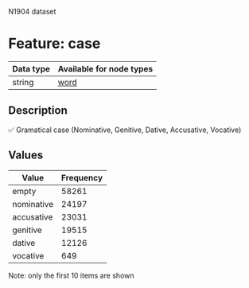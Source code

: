 <p>N1904 dataset</p>

<h1>Feature: case</h1>

<table>
<thead>
<tr>
  <th>Data type</th>
  <th>Available for node types</th>
</tr>
</thead>
<tbody>
<tr>
  <td>string</td>
  <td><A HREF="featurebynodetype.md#word">word</A></td>
</tr>
</tbody>
</table>

<h2>Description</h2>

<p>✅ Gramatical case (Nominative, Genitive, Dative, Accusative, Vocative)</p>

<h2>Values</h2>

<table>
<thead>
<tr>
  <th>Value</th>
  <th>Frequency</th>
</tr>
</thead>
<tbody>
<tr>
  <td>empty</td>
  <td>58261</td>
</tr>
<tr>
  <td>nominative</td>
  <td>24197</td>
</tr>
<tr>
  <td>accusative</td>
  <td>23031</td>
</tr>
<tr>
  <td>genitive</td>
  <td>19515</td>
</tr>
<tr>
  <td>dative</td>
  <td>12126</td>
</tr>
<tr>
  <td>vocative</td>
  <td>649</td>
</tr>
</tbody>
</table>

<p>Note: only the first 10 items are shown</p>
